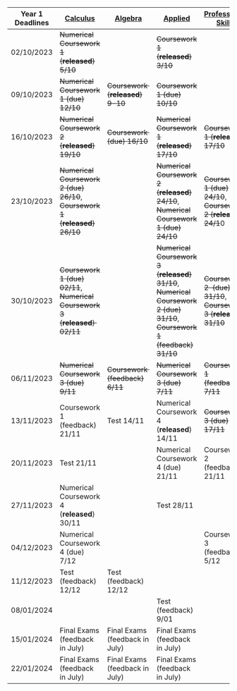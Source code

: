 | Year 1 Deadlines | [Calculus](MTH1002%20Calculus)                                                           | [Algebra](MTH1001%20Algebra)                        | [Applied](PHY1002%20Geometrical%20Optics,%20Waves,%20and%20Mechanics)                                                                                                    | [Professional Skills](MTH1007%20Professional%20Skills%20and%20Group%20Study)                                      | [Computer Algebra](MTH1006%20Computer%20Algebra%20and%20Technical%20Computing)              |
| ---------------- | ------------------------------------------------------------------ | ------------------------------ | ---------------------------------------------------------------------------------------------------------- | -------------------------------------------------------- | ----------------------------- |
| 02/10/2023       | ~~Numerical Coursework 1 (**released**) 5/10~~                             |                                | ~~Coursework 1 (**released**) 3/10~~                                                                               |                                                          |                               |
| 09/10/2023       | ~~Numerical Coursework 1 (due) 12/10~~                                 | ~~Coursework  (**released**) 9-10~~    | ~~Coursework 1 (due) 10/10~~                                                                                   |                                                          |                               |
| 16/10/2023       | ~~Numerical Coursework 2 (**released**) 19/10~~                            | ~~Coursework  (due) 16/10~~        | ~~Numerical Coursework 1 (**released**) 17/10~~                                                                    | ~~Coursework 1 (**released**) 17/10~~                            |                               |
| 23/10/2023       | ~~Numerical Coursework 2 (due) 26/10~~, ~~Coursework 1 (**released**) 26/10~~  |                                | ~~Numerical Coursework 2 (**released**) 24/10~~, ~~Numerical Coursework 1 (due) 24/10~~                                | ~~Coursework 1 (due) 24/10~~, ~~Coursework 2 (**released**) 24/1~~0  | ~~Coursework 1 (**released**) 24/10~~ |
| 30/10/2023       | ~~Coursework 1 (due) 02/11~~, ~~Numerical Coursework 3 (**released**)  02/11~~ |                                | ~~Numerical Coursework 3 (**released**) 31/10~~, ~~Numerical Coursework 2 (due) 31/10~~, ~~Coursework 1 (feedback) 31/10~~ | ~~Coursework 2  (due) 31/10~~, ~~Coursework 3 (**released**) 31/10~~ |                               |
| 06/11/2023       | ~~Numerical Coursework 3 (due) 9/11~~                                  | ~~Coursework  (feedback) 6/11~~    | ~~Numerical Coursework 3 (due) 7/11~~                                                                          | ~~Coursework 1 (feedback) 7/11~~                             | ~~Coursework 1 (due) 10/11~~      |
| 13/11/2023       | Coursework 1 (feedback) 21/11                                      | Test 14/11                     | Numerical Coursework 4 (**released**) 14/11                                                                    | ~~Coursework 3 (due) 17/11~~                                 |                               |
| 20/11/2023       | Test 21/11                                                         |                                | Numerical Coursework 4 (due) 21/11                                                                         | Coursework 2 (feedback) 21/11                            |                               |
| 27/11/2023       | Numerical Coursework 4 (**released**) 30/11                            |                                | Test 28/11                                                                                                 |                                                          | Coursework 1 (feedback) 6/12  |
| 04/12/2023       | Numerical Coursework 4 (due) 7/12                                  |                                |                                                                                                            | Coursework 3 (feedback) 5/12                             | Logbook (due) 8/12            |
| 11/12/2023       | Test (feedback) 12/12                                              | Test (feedback) 12/12          |                                                                                                            |                                                          | Test 12/12                    |
| 08/01/2024       |                                                                    |                                | Test (feedback) 9/01                                                                                       |                                                          |                               |
| 15/01/2024       | Final Exams (feedback in July)                                     | Final Exams (feedback in July) | Final Exams (feedback in July)                                                                             |                                                          | Logbook (feedback) 24/01      |
| 22/01/2024       | Final Exams (feedback in July)                                     | Final Exams (feedback in July) | Final Exams (feedback in July)                                                                             |                                                          | Test (feedback) 23/01         |


